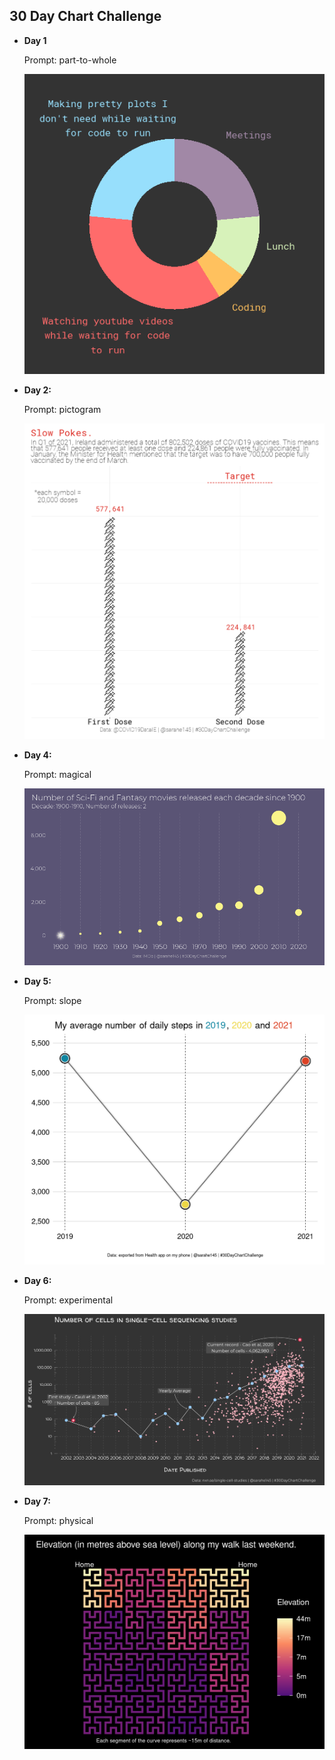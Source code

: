 ## 30 Day Chart Challenge

- **Day 1** 

  Prompt: part-to-whole

  ![](https://github.com/Sarah145/30DayChartChallenge/blob/master/day1/01-part-to-whole.png?raw=true)

- **Day 2:**

  Prompt: pictogram

  ![](https://github.com/Sarah145/30DayChartChallenge/blob/master/day2/02-pictogram.png?raw=true)

- **Day 4:**

  Prompt: magical

  ![](https://github.com/Sarah145/30DayChartChallenge/blob/master/day4/04-magical.gif?raw=true)

- **Day 5:**

  Prompt: slope

  ![](https://github.com/Sarah145/30DayChartChallenge/blob/master/day5/05-slope.png?raw=true)

- **Day 6:**

  Prompt: experimental

  ![](https://github.com/Sarah145/30DayChartChallenge/blob/master/day6/06-experimental.png?raw=true)

- **Day 7:**

  Prompt: physical

  ![](https://github.com/Sarah145/30DayChartChallenge/blob/master/day7/07-physical.png?raw=true)